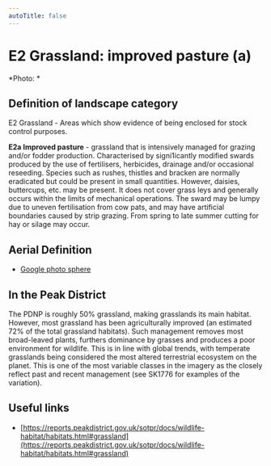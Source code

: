 ```yaml
---
autoTitle: false
---
```


# E2 Grassland: improved pasture (a)


*Photo: *

## Definition of landscape category

E2 Grassland - Areas which show evidence of being enclosed for stock control purposes. 

**E2a Improved pasture** - grassland that is intensively managed for grazing and/or fodder production. Characterised by signi1icantly modified swards produced by the use of fertilisers, herbicides, drainage and/or occasional reseeding. Species such as rushes, thistles and bracken are normally eradicated but could be present in small quantities. However, daisies, buttercups, etc. may be present. It does not cover grass leys and generally occurs within the limits of mechanical operations. The sward may be lumpy due to uneven fertilisation from cow pats, and may have artificial boundaries caused by strip grazing. From spring to late summer cutting for hay or silage may occur.

## Aerial Definition


* [Google photo sphere](https://goo.gl/maps/Dy239Bc2VAn9D5CH9) 

## In the Peak District
The PDNP is roughly 50% grassland, making grasslands its main habitat. However, most grassland has been agriculturally improved (an estimated 72% of the total grassland habitats). Such management removes most broad-leaved plants, furthers dominance by grasses and produces a poor environment for wildlife. This is in line with global trends, with temperate grasslands being considered the most altered terrestrial ecosystem on the planet. This is one of the most variable classes in the imagery as the closely reflect past and recent management (see SK1776 for examples of the variation).

## Useful links

* [https://reports.peakdistrict.gov.uk/sotpr/docs/wildlife-habitat/habitats.html#grassland](https://reports.peakdistrict.gov.uk/sotpr/docs/wildlife-habitat/habitats.html#grassland)